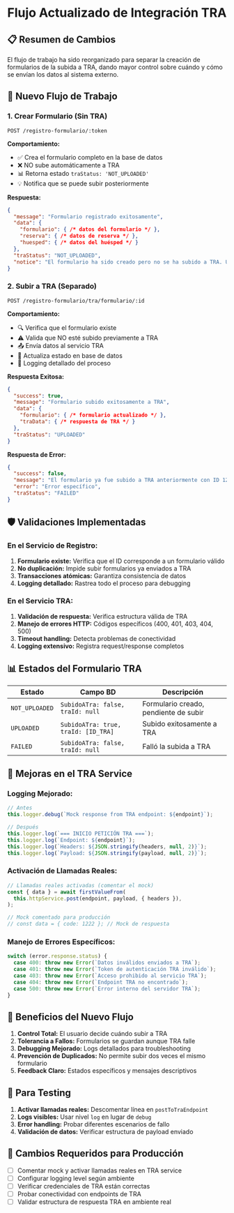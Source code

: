 # Flujo Actualizado de Integración TRA

## 📋 Resumen de Cambios

El flujo de trabajo ha sido reorganizado para separar la creación de formularios de la subida a TRA, dando mayor control sobre cuándo y cómo se envían los datos al sistema externo.

## 🔄 Nuevo Flujo de Trabajo

### 1. **Crear Formulario (Sin TRA)**
```
POST /registro-formulario/:token
```

**Comportamiento:**
- ✅ Crea el formulario completo en la base de datos
- ❌ NO sube automáticamente a TRA
- 📊 Retorna estado `traStatus: 'NOT_UPLOADED'`
- 💡 Notifica que se puede subir posteriormente

**Respuesta:**
```json
{
  "message": "Formulario registrado exitosamente",
  "data": {
    "formulario": { /* datos del formulario */ },
    "reserva": { /* datos de reserva */ },
    "huesped": { /* datos del huésped */ }
  },
  "traStatus": "NOT_UPLOADED",
  "notice": "El formulario ha sido creado pero no se ha subido a TRA. Use el endpoint POST /registro-formulario/tra/formulario/{id} para subirlo cuando sea necesario."
}
```

### 2. **Subir a TRA (Separado)**
```
POST /registro-formulario/tra/formulario/:id
```

**Comportamiento:**
- 🔍 Verifica que el formulario existe
- ⚠️ Valida que NO esté subido previamente a TRA
- 📤 Envía datos al servicio TRA
- 💾 Actualiza estado en base de datos
- 📝 Logging detallado del proceso

**Respuesta Exitosa:**
```json
{
  "success": true,
  "message": "Formulario subido exitosamente a TRA",
  "data": {
    "formulario": { /* formulario actualizado */ },
    "traData": { /* respuesta de TRA */ }
  },
  "traStatus": "UPLOADED"
}
```

**Respuesta de Error:**
```json
{
  "success": false,
  "message": "El formulario ya fue subido a TRA anteriormente con ID 1222",
  "error": "Error específico",
  "traStatus": "FAILED"
}
```

## 🛡️ Validaciones Implementadas

### En el Servicio de Registro:
1. **Formulario existe:** Verifica que el ID corresponde a un formulario válido
2. **No duplicación:** Impide subir formularios ya enviados a TRA
3. **Transacciones atómicas:** Garantiza consistencia de datos
4. **Logging detallado:** Rastrea todo el proceso para debugging

### En el Servicio TRA:
1. **Validación de respuesta:** Verifica estructura válida de TRA
2. **Manejo de errores HTTP:** Códigos específicos (400, 401, 403, 404, 500)
3. **Timeout handling:** Detecta problemas de conectividad
4. **Logging extensivo:** Registra request/response completos

## 📊 Estados del Formulario TRA

| Estado | Campo BD | Descripción |
|--------|----------|-------------|
| `NOT_UPLOADED` | `SubidoATra: false, traId: null` | Formulario creado, pendiente de subir |
| `UPLOADED` | `SubidoATra: true, traId: [ID_TRA]` | Subido exitosamente a TRA |
| `FAILED` | `SubidoATra: false, traId: null` | Falló la subida a TRA |

## 🔧 Mejoras en el TRA Service

### Logging Mejorado:
```typescript
// Antes
this.logger.debug(`Mock response from TRA endpoint: ${endpoint}`);

// Después  
this.logger.log(`=== INICIO PETICIÓN TRA ===`);
this.logger.log(`Endpoint: ${endpoint}`);
this.logger.log(`Headers: ${JSON.stringify(headers, null, 2)}`);
this.logger.log(`Payload: ${JSON.stringify(payload, null, 2)}`);
```

### Activación de Llamadas Reales:
```typescript
// Llamadas reales activadas (comentar el mock)
const { data } = await firstValueFrom(
  this.httpService.post(endpoint, payload, { headers }),
);

// Mock comentado para producción
// const data = { code: 1222 }; // Mock de respuesta
```

### Manejo de Errores Específicos:
```typescript
switch (error.response.status) {
  case 400: throw new Error(`Datos inválidos enviados a TRA`);
  case 401: throw new Error(`Token de autenticación TRA inválido`);
  case 403: throw new Error(`Acceso prohibido al servicio TRA`);
  case 404: throw new Error(`Endpoint TRA no encontrado`);
  case 500: throw new Error(`Error interno del servidor TRA`);
}
```

## 🎯 Beneficios del Nuevo Flujo

1. **Control Total:** El usuario decide cuándo subir a TRA
2. **Tolerancia a Fallos:** Formularios se guardan aunque TRA falle
3. **Debugging Mejorado:** Logs detallados para troubleshooting
4. **Prevención de Duplicados:** No permite subir dos veces el mismo formulario
5. **Feedback Claro:** Estados específicos y mensajes descriptivos

## 🧪 Para Testing

1. **Activar llamadas reales:** Descomentar línea en `postToTraEndpoint`
2. **Logs visibles:** Usar nivel `log` en lugar de `debug`
3. **Error handling:** Probar diferentes escenarios de fallo
4. **Validación de datos:** Verificar estructura de payload enviado

## 🚨 Cambios Requeridos para Producción

- [ ] Comentar mock y activar llamadas reales en TRA service
- [ ] Configurar logging level según ambiente
- [ ] Verificar credenciales de TRA están correctas
- [ ] Probar conectividad con endpoints de TRA
- [ ] Validar estructura de respuesta TRA en ambiente real 